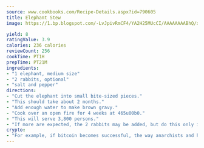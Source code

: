 ```yaml
---
source: www.cookbooks.com/Recipe-Details.aspx?id=790605
title: Elephant Stew
image: https://1.bp.blogspot.com/-LvJpivRmCF4/YA2H25MUcCI/AAAAAAAABhQ/xgndXuMf7Zopp5S4RExCblnSp5YGujfSQCLcBGAsYHQ/s320/8.png

yield: 8
ratingValue: 3.9
calories: 236 calories
reviewCount: 256
cookTime: PT1H
prepTime: PT21M
ingredients:
- "1 elephant, medium size"
- "2 rabbits, optional"
- "salt and pepper"
directions:
- "Cut the elephant into small bite-sized pieces."
- "This should take about 2 months."
- "Add enough water to make brown gravy."
- "Cook over an open fire for 4 weeks at 465u00b0."
- "This will serve 3,800 persons."
- "If more are expected, the 2 rabbits may be added, but do this only if necessary, as most people do not like HARE in their stew."
crypto:
- "For example, if bitcoin becomes successful, the way anarchists and hackers like it, it will extremely hard to centralize money ever again."
---
```

